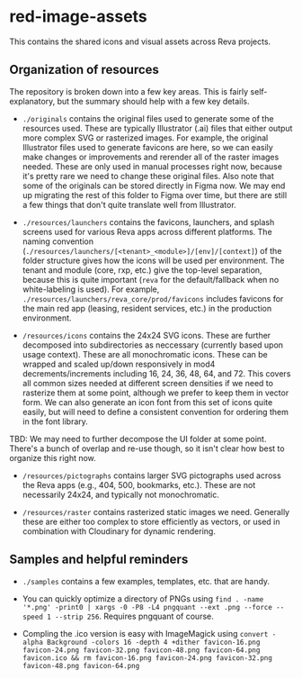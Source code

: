 # red-image-assets

This contains the shared icons and visual assets across Reva projects.

## Organization of resources

The repository is broken down into a few key areas.  This is fairly self-explanatory, but the summary should help with a few key details.

* `./originals` contains the original files used to generate some of the resources used.  These are typically Illustrator (.ai) files that either output more complex SVG or rasterized images.  For example, the original Illustrator files used to generate favicons are here, so we can easily make changes or improvements and rerender all of the raster images needed.  These are only used in manual processes right now, because it's pretty rare we need to change these original files.  Also note that some of the originals can be stored directly in Figma now.  We may end up migrating the rest of this folder to Figma over time, but there are still a few things that don't quite translate well from Illustrator.

* `./resources/launchers` contains the favicons, launchers, and splash screens used for various Reva apps across different platforms.  The naming convention (`./resources/launchers/[<tenant>_<module>]/[env]/[context]`) of the folder structure gives how the icons will be used per environment.  The tenant and module (core, rxp, etc.) give the top-level separation, because this is quite important (`reva` for the default/fallback when no white-labeling is used).  For example, `./resources/launchers/reva_core/prod/favicons` includes favicons for the main red app (leasing, resident services, etc.) in the production environment.

* `/resources/icons` contains the 24x24 SVG icons.  These are further decomposed into subdirectories as neccessary (currently based upon usage context).  These are all monochromatic icons.  These can be wrapped and scaled up/down responsively in mod4 decrements/increments including 16, 24, 36, 48, 64, and 72.  This covers all common sizes needed at different screen densities if we need to rasterize them at some point, although we prefer to keep them in vector form.  We can also generate an icon font from this set of icons quite easily, but will need to define a consistent convention for ordering them in the font library.

TBD: We may need to further decompose the UI folder at some point.  There's a bunch of overlap and re-use though, so it isn't clear how best to organize this right now.

* `/resources/pictographs` contains larger SVG pictographs used across the Reva apps (e.g., 404, 500, bookmarks, etc.).  These are not necessarily 24x24, and typically not monochromatic.

* `/resources/raster` contains rasterized static images we need.  Generally these are either too complex to store efficiently as vectors, or used in combination with Cloudinary for dynamic rendering.

## Samples and helpful reminders

* `./samples` contains a few examples, templates, etc. that are handy.

* You can quickly optimize a directory of PNGs using `find . -name '*.png' -print0 | xargs -0 -P8 -L4 pngquant --ext .png --force --speed 1 --strip 256`.  Requires pngquant of course.

* Compling the .ico version is easy with ImageMagick using `convert -alpha Background -colors 16 -depth 4 +dither favicon-16.png favicon-24.png favicon-32.png favicon-48.png favicon-64.png favicon.ico && rm favicon-16.png favicon-24.png favicon-32.png favicon-48.png favicon-64.png`
